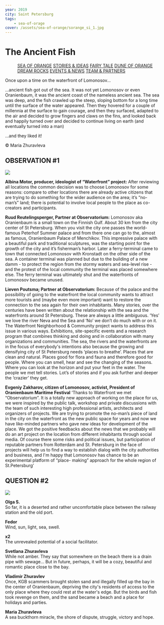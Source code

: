 ```yaml
---
year: 2019
city: Saint Petersburg
tags:
    - sea-of-orage
cover: /assets/sea-of-orange/sorange_si_1.jpg
---
```


# The Ancient Fish

<Menu>
<a href="/sea-of-orange">SEA OF ORANGE</a>
<a href="/sea-of-orange/stories-and-ideas">STORIES & IDEAS</a>
<a href="/sea-of-orange/fairytale">FAIRY TALE</a>
<a href="/sea-of-orange/dune-of-orange">DUNE OF ORANGE</a>
<a href="/sea-of-orange/dreamrocks">DREAM ROCKS</a>
<a href="/sea-of-orange/events-and-news">EVENTS & NEWS</a>
<a href="/sea-of-orange/team-and-partners">TEAM & PARTNERS</a>
</Menu>

Once upon a time on the waterfront of Lomonosov...

...ancient fish got out of the sea. It was not yet Lomonosov or even Oranienbaum, it was the ancient coast of the nameless ancient sea. The sea was deep, and the fish crawled up the steep, sloping bottom for a long time until the surface of the water appeared. Then they hovered for a couple of millennia at the surface to gain courage, and then they surfaced, adapted to the air and decided to grow fingers and claws on the fins, and looked back and happily turned over and decided to continue living on earth (and eventually turned into a man)

...and they liked it!

© Maria Zhuravleva

## OBSERVATION #1

![](/assets/sea-of-orange/sorange_si_11.jpg)

**Albina Motor, producer, ideologist of “Waterfront” project:**
After reviewing all locations the common decision was to choose Lomonosov for some reasons: compare to other locations there are already active citizens that are trying to do something for the wider audience on the area; it’s “no-man’s” land; there is potential to involve local people to the place as co-creators and participants.

**Ruud Reutelingsperger, Partner at Observatorium:**
Lomonosov aka Oranienbaum is a small town on the Finnish Gulf. About 30 km from the city center of St Petersburg. When you visit the city one passes the world-famous Peterhof Summer palace and from there one can go to the, almost as famous, Oranienbaum Palace of Menchikov. This impressive palace with a beautiful park and traditional sculptures, was the starting point for the growth of the city and it’s fisherman’s harbor. Later a ferry-terminal came to town that connected Lomonosov with Kronstadt on the other side of the sea. A container terminal was planned but due to the building of a new damm - to protect the region from the stormy waters and sea-level rise - and the protest of the local community the terminal was placed somewhere else. The ferry terminal was ultimately shut and the waterfronts of Lomonosov became unused.

**Lieven Poutsma; Partner at Observatorium:**
Because of the palace and the possibility of going to the waterfront the local community wants to attract more tourists and (maybe even more important) want to restore the connection to the sea again for their own inhabitants. Many stories, over the centuries have been written about the relationship with the sea and the waterfronts around St Petersburg. These are always a little ambiguous. ‘Yes’ we love the river Neva and the Sea and ‘No’ we don’t do much with or on it. The Waterfront Neighborhood & Community project wants to address this issue in various ways. Exhibitions, site-specific events and a research program that combines thinking and doing and in collaboration with many organizations and communities. The sea, the rivers and the waterfronts are in the focus of everybody's intentions also because the growing and densifying city of St Petersburg needs ‘places to breathe’. Places that are clean and natural. Places good for flora and fauna and therefore good for people. Where you can smell, hear and see the changing of the seasons. Where you can
look at the horizon and put your feet in the water. The people we met tell stories. Lot’s of stories and if you ask further and deeper the ‘crazier’ they get.

**Evgeniy Zakharov, citizen of Lomonosov, activist, President of Oranienbaum Maritime Festival** ‘Thanks to Waterfront we met “Observatorium”. It is a totally new approach of working on the place for us, we were inspired by the public talk, workshop and private discussions with the team of such interesting high professional artists, architects and organizers of projects. We are trying to promote the no-man’s piece of land in the city on the waterfront as the new public space for years and now we have like-minded partners who gave new ideas for development of the place. We got the positive feedbacks about the news that we probably will do an art project on the location from different inhabitants through social media. Of course there some risks and political issues, but participation of reputable partners from Rotterdam and St. Petersburg in the face of projects will help us to find a way to establish dialog with the city authorities and business, and I'm happy that Lomonosov has chance to be an experimental platform of “place- making” approach for the whole region of St.Petersburg’

## QUESTION #2

![](/assets/sea-of-orange/questions_3.jpg)

**Olga S.**<br/>
So far, it is a deserted and rather uncomfortable place between the railway station and the old port.

**Fedor**<br/>
Wind, sun, light, sea, swell.

**x2**<br/>
The unrevealed potential of a social facilitator.

**Svetlana Zhuravleva**<br/>
While not amber. They say that somewhere on the beach there is a drain pipe with sewage... But in future, perhaps, it will be a cozy, beautiful and romantic place close to the bay.

**Vladimir Zhuravlev**<br/>
Once, KGB scammers brought stolen sand and illegally filled up the bay in the center of Oranienbaum, depriving the city's residents of access to the only place where they could rest at the water's edge. But the birds and fish took revenge on them, and the sand became a beach and a place for holidays and parties.

**Maria Zhuravleva**<br/>
A sea buckthorn miracle, the shore of dispute, struggle, victory and hope.